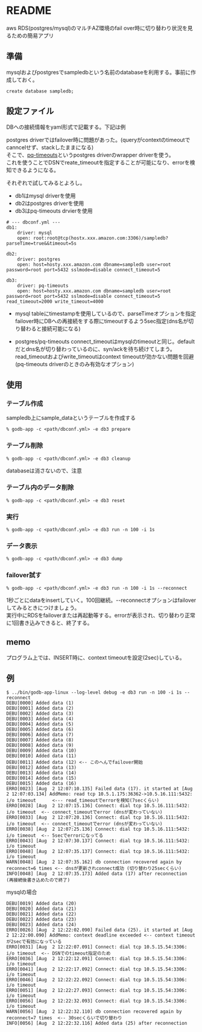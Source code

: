 # README

aws RDS(postgres/mysql)のマルチAZ環境のfail over時に切り替わり状況を見るための簡易アプリ

##  準備

mysqlおよびpostgresでsampledbという名前のdatabaseを利用する。事前に作成しておく。

```
create database sampledb;
```

## 設定ファイル

DBへの接続情報をyaml形式で記載する。下記は例

postgres driverではfailover時に問題があった。(queryがcontextのtimeoutでcanncelせず、stackしたままになる)  
そこで、[pq-timeouts](https://github.com/Kount/pq-timeouts)というpostgres driverのwrapper driverを使う。  
これを使うことでDSNでreate_timeoutを指定することが可能になり、errorを検知できるようになる。  

それぞれで試してみるとよろし。  

 - db1はmysql driverを使用
 - db2はpostgres driverを使用
 - db3はpq-timeouts drvierを使用

```
# --- dbconf.yml ---
db1:
    driver: mysql
    open: root:root@tcp(hostx.xxx.amazon.com:3306)/sampledb?parseTime=true&&timeout=5s

db2:
    driver: postgres
    open: host=hosty.xxx.amazon.com dbname=sampledb user=root password=root port=5432 sslmode=disable connect_timeout=5

db3:
    driver: pq-timeouts
    open: host=hosty.xxx.amazon.com dbname=sampledb user=root password=root port=5432 sslmode=disable connect_timeout=5 read_timeout=2000 write_timeout=4000
```

 - mysql
     tableにtimestampを使用しているので、parseTimeオプションを指定
     failover時にDBへの再接続をする際にtimeoutするよう5sec指定(dns名が切り替わると接続可能になる)
 
 - postgres/pq-timeouts
     connect_timeoutはmysqlのtimeoutと同じ。defaultだとdns名が切り替わっているのに、syn/ackを待ち続けてしまう。
     read_timeoutおよびwrite_timeoutはcontext timeoutが効かない問題を回避 (pq-timeouts driverのときのみ有効なオプション)

## 使用

### テーブル作成

sampledb上にsample_dataというテーブルを作成する

```
% godb-app -c <path/dbconf.yml> -e db3 prepare
```

### テーブル削除

```
% godb-app -c <path/dbconf.yml> -e db3 cleanup
```
databaseは消さないので、注意

### テーブル内のデータ削除

```
% godb-app -c <path/dbconf.yml> -e db3 reset
```

### 実行

```
% godb-app -c <path/dbconf.yml> -e db3 run -n 100 -i 1s
```

### データ表示

```
% godb-app -c <path/dbconf.yml> -e db3 dump
```

### failover試す

```
% godb-app -c <path/dbconf.yml> -e db3 run -n 100 -i 1s --reconnect
```

1秒ごとにdataをinsertしていく。100回継続。--reconnectオプションはfailoverしてみるときにつけましょう。  
実行中にRDSをfailoverまたは再起動等する。errorが表示され、切り替わり正常に1回書き込みできると、終了する。  

## memo

プログラム上では、INSERT時に、context timeoutを設定(2sec)している。

## 例

```
$ ../bin/godb-app-linux --log-level debug -e db3 run -n 100 -i 1s --reconnect
DEBU[0000] Added data (1)
DEBU[0001] Added data (2)
DEBU[0002] Added data (3)
DEBU[0003] Added data (4)
DEBU[0004] Added data (5)
DEBU[0005] Added data (6)
DEBU[0006] Added data (7)
DEBU[0007] Added data (8)
DEBU[0008] Added data (9)
DEBU[0009] Added data (10)
DEBU[0010] Added data (11)
DEBU[0011] Added data (12) <-- このへんでfailover開始
DEBU[0012] Added data (13)
DEBU[0013] Added data (14)
DEBU[0014] Added data (15)
DEBU[0015] Added data (16)
ERRO[0023] [Aug  2 12:07:10.135] Failed data (17). it started at [Aug  2 12:07:03.134] AddMemo: read tcp 10.5.1.175:36362->10.5.16.111:5432: i/o timeout      <--- read_timeoutでerrorを検知(7secくらい)
ERRO[0028] [Aug  2 12:07:15.136] Connect: dial tcp 10.5.16.111:5432: i/o timeout  <-- connect_timeoutでerror (dnsが変わっていない)
ERRO[0033] [Aug  2 12:07:20.136] Connect: dial tcp 10.5.16.111:5432: i/o timeout  <-- connect_timeoutでerror (dnsが変わっていない)
ERRO[0038] [Aug  2 12:07:25.136] Connect: dial tcp 10.5.16.111:5432: i/o timeout  <-- 5secでerrorになってる
ERRO[0043] [Aug  2 12:07:30.137] Connect: dial tcp 10.5.16.111:5432: i/o timeout
ERRO[0048] [Aug  2 12:07:35.137] Connect: dial tcp 10.5.16.111:5432: i/o timeout
WARN[0048] [Aug  2 12:07:35.162] db connection recovered again by reconnect=6 times <-- dnsが更新されconnect成功 (切り替わり25secくらい)
INFO[0048] [Aug  2 12:07:35.173] Added data (17) after reconnection  (再接続後書き込めたので終了)
```

mysqlの場合

```
DEBU[0019] Added data (20)
DEBU[0020] Added data (21)
DEBU[0021] Added data (22)
DEBU[0022] Added data (23)
DEBU[0023] Added data (24)
ERRO[0026] [Aug  2 12:22:02.090] Failed data (25). it started at [Aug  2 12:22:00.090] AddMemo: context deadline exceeded <-- context timeoutが2secで有効になっている
ERRO[0031] [Aug  2 12:22:07.091] Connect: dial tcp 10.5.15.54:3306: i/o timeout  <-- DSNでのtimeout指定のため
ERRO[0036] [Aug  2 12:22:12.091] Connect: dial tcp 10.5.15.54:3306: i/o timeout
ERRO[0041] [Aug  2 12:22:17.092] Connect: dial tcp 10.5.15.54:3306: i/o timeout
ERRO[0046] [Aug  2 12:22:22.092] Connect: dial tcp 10.5.15.54:3306: i/o timeout
ERRO[0051] [Aug  2 12:22:27.093] Connect: dial tcp 10.5.15.54:3306: i/o timeout
ERRO[0056] [Aug  2 12:22:32.093] Connect: dial tcp 10.5.15.54:3306: i/o timeout
WARN[0056] [Aug  2 12:22:32.110] db connection recovered again by reconnect=7 times  <-- 30secくらいで切り替わり
INFO[0056] [Aug  2 12:22:32.116] Added data (25) after reconnection
```

